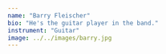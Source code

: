 ```yaml
---
name: "Barry Fleischer"
bio: "He's the guitar player in the band."
instrument: "Guitar"
image: ../../images/barry.jpg
---
```

